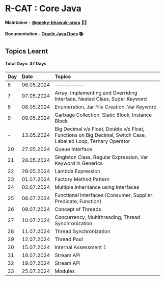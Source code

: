# R-CAT : Core Java

#### Maintainer - [@geeky-bhawuk-arora](https://github.com/geeky-bhawuk-arora/) 👨‍💻
#### Documentation - [Oracle Java Docs](https://docs.oracle.com/en/java/javase/11/docs/api/) 📚

## Topics Learnt 

#### Total Days: 37 Days

| Day | Date       | Topics                                                            |
|:----|:-----------|:------------------------------------------------------------------|
| 6   | 06.05.2024 | ---------                                                        |
| 7   | 07.05.2024 | Array, Implementing and Overriding Interface, Nested Class, Super Keyword |
| 8   | 08.05.2024 | Enumeration, Jar File Creation, Var Keyword                       |                                                         
| 9   | 09.05.2024 | Garbage Collection, Static Block, Instance Block                  |
| -   | 13.05.2024 | Big Decimal v/s Float, Double v/s Float, Functions on Big Decimal, Switch Case, Labelled Loop, Ternary Operator |
| 20  | 27.05.2024 | Queue Interface                                                   |
| 21  | 28.05.2024 | Singleton Class, Regular Expression, Var Keyword in Generics      |
| 22  | 29.05.2024 | Lambda Expression                                                 |
| 23  | 01.07.2024 | Factory Method Pattern                                            |
| 24  | 02.07.2024 | Multiple Inheritance using Interfaces                             |
| 25  | 08.07.2024 | Functional Interfaces (Consumer, Supplier, Predicate, Function)   |
| 26  | 09.07.2024 | Concept of Threads                                                |
| 27  | 10.07.2024 | Concurrency, Multithreading, Thread Synchronization               |
| 28  | 11.07.2024 | Thread Synchronization                                            |
| 29  | 12.07.2024 | Thread Pool                                                       |
| 30  | 15.07.2024 | Internal Assessment 1                                             |
| 31  | 18.07.2024 | Stream API                                                        |
| 32  | 19.07.2024 | Stream API                                                        |
| 33  | 25.07.2024 | Modules                                                           |

